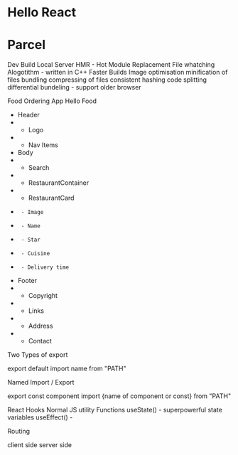 # Hello React

# Parcel

Dev Build
Local Server
HMR - Hot Module Replacement
File whatching Alogotithm - written in C++
Faster Builds
Image optimisation
minification of files
bundling
compressing of files
consistent hashing
code splitting
differential bundeling - support older browser

Food Ordering App Hello Food

- Header
- - Logo
- - Nav Items
- Body
- - Search
- - RestaurantContainer
- - RestaurantCard
-      - Image
-      - Name
-      - Star
-      - Cuisine
-      - Delivery time
- Footer
- - Copyright
- - Links
- - Address
- - Contact

Two Types of export

export default <component name >
import name from "PATH"

Named Import / Export

export const component
import {name of component or const} from "PATH"

React Hooks
Normal JS utility Functions
useState() - superpowerful state variables
useEffect() -

Routing 

client side
server side

